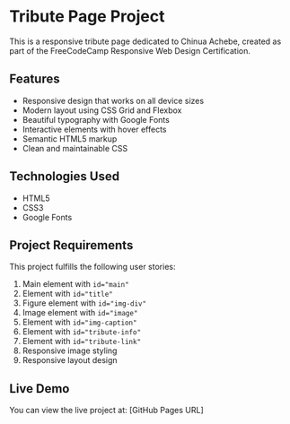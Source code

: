 # Tribute Page Project

This is a responsive tribute page dedicated to Chinua Achebe, created as part of the FreeCodeCamp Responsive Web Design Certification.

## Features

- Responsive design that works on all device sizes
- Modern layout using CSS Grid and Flexbox
- Beautiful typography with Google Fonts
- Interactive elements with hover effects
- Semantic HTML5 markup
- Clean and maintainable CSS

## Technologies Used

- HTML5
- CSS3
- Google Fonts

## Project Requirements

This project fulfills the following user stories:

1. Main element with `id="main"`
2. Element with `id="title"`
3. Figure element with `id="img-div"`
4. Image element with `id="image"`
5. Element with `id="img-caption"`
6. Element with `id="tribute-info"`
7. Element with `id="tribute-link"`
8. Responsive image styling
9. Responsive layout design

## Live Demo

You can view the live project at: [GitHub Pages URL] 